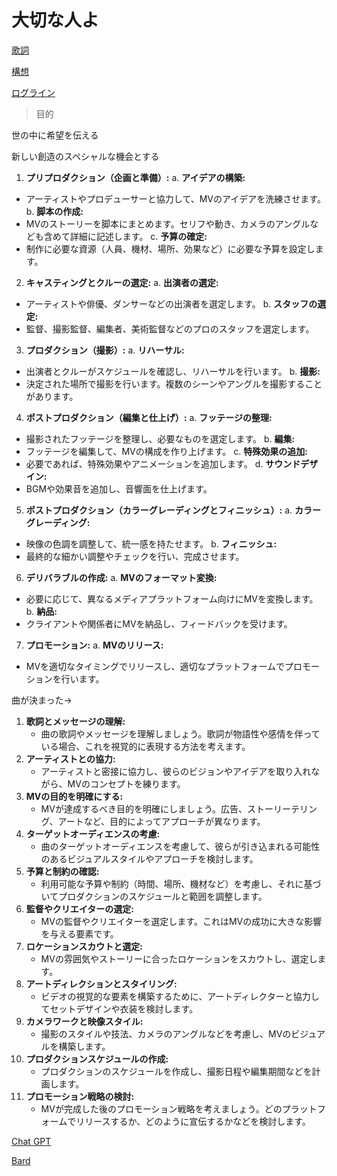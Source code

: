 # 大切な人よ

[歌詞](%E5%A4%A7%E5%88%87%E3%81%AA%E4%BA%BA%E3%82%88%200c5e382bf6914ca5b3d9c1603b3bb405/%E6%AD%8C%E8%A9%9E%20e899f572d3084661861be7f349a91a73.md)

[構想](%E5%A4%A7%E5%88%87%E3%81%AA%E4%BA%BA%E3%82%88%200c5e382bf6914ca5b3d9c1603b3bb405/%E6%A7%8B%E6%83%B3%2035deec5536c24c5da697b7c635e972be.md)

[ログライン](%E5%A4%A7%E5%88%87%E3%81%AA%E4%BA%BA%E3%82%88%200c5e382bf6914ca5b3d9c1603b3bb405/%E3%83%AD%E3%82%AF%E3%82%99%E3%83%A9%E3%82%A4%E3%83%B3%206f6da1130f99408e89b9bb773061d80c.md)

> 目的
> 

世の中に希望を伝える

新しい創造のスペシャルな機会とする

1. **プリプロダクション（企画と準備）:**
a. **アイデアの構築:**
- アーティストやプロデューサーと協力して、MVのアイデアを洗練させます。
b. **脚本の作成:**
- MVのストーリーを脚本にまとめます。セリフや動き、カメラのアングルなども含めて詳細に記述します。
c. **予算の確定:**
- 制作に必要な資源（人員、機材、場所、効果など）に必要な予算を設定します。
2. **キャスティングとクルーの選定:**
a. **出演者の選定:**
- アーティストや俳優、ダンサーなどの出演者を選定します。
b. **スタッフの選定:**
- 監督、撮影監督、編集者、美術監督などのプロのスタッフを選定します。
3. **プロダクション（撮影）:**
a. **リハーサル:**
- 出演者とクルーがスケジュールを確認し、リハーサルを行います。
b. **撮影:**
- 決定された場所で撮影を行います。複数のシーンやアングルを撮影することがあります。
4. **ポストプロダクション（編集と仕上げ）:**
a. **フッテージの整理:**
- 撮影されたフッテージを整理し、必要なものを選定します。
b. **編集:**
- フッテージを編集して、MVの構成を作り上げます。
c. **特殊効果の追加:**
- 必要であれば、特殊効果やアニメーションを追加します。
d. **サウンドデザイン:**
- BGMや効果音を追加し、音響面を仕上げます。
5. **ポストプロダクション（カラーグレーディングとフィニッシュ）:**
a. **カラーグレーディング:**
- 映像の色調を調整して、統一感を持たせます。
b. **フィニッシュ:**
- 最終的な細かい調整やチェックを行い、完成させます。
6. **デリバラブルの作成:**
a. **MVのフォーマット変換:**
- 必要に応じて、異なるメディアプラットフォーム向けにMVを変換します。
b. **納品:**
- クライアントや関係者にMVを納品し、フィードバックを受けます。
7. **プロモーション:**
a. **MVのリリース:**
- MVを適切なタイミングでリリースし、適切なプラットフォームでプロモーションを行います。

曲が決まった→

1. **歌詞とメッセージの理解:**
    - 曲の歌詞やメッセージを理解しましょう。歌詞が物語性や感情を伴っている場合、これを視覚的に表現する方法を考えます。
2. **アーティストとの協力:**
    - アーティストと密接に協力し、彼らのビジョンやアイデアを取り入れながら、MVのコンセプトを練ります。
3. **MVの目的を明確にする:**
    - MVが達成するべき目的を明確にしましょう。広告、ストーリーテリング、アートなど、目的によってアプローチが異なります。
4. **ターゲットオーディエンスの考慮:**
    - 曲のターゲットオーディエンスを考慮して、彼らが引き込まれる可能性のあるビジュアルスタイルやアプローチを検討します。
5. **予算と制約の確認:**
    - 利用可能な予算や制約（時間、場所、機材など）を考慮し、それに基づいてプロダクションのスケジュールと範囲を調整します。
6. **監督やクリエイターの選定:**
    - MVの監督やクリエイターを選定します。これはMVの成功に大きな影響を与える要素です。
7. **ロケーションスカウトと選定:**
    - MVの雰囲気やストーリーに合ったロケーションをスカウトし、選定します。
8. **アートディレクションとスタイリング:**
    - ビデオの視覚的な要素を構築するために、アートディレクターと協力してセットデザインや衣装を検討します。
9. **カメラワークと映像スタイル:**
    - 撮影のスタイルや技法、カメラのアングルなどを考慮し、MVのビジュアルを構築します。
10. **プロダクションスケジュールの作成:**
    - プロダクションのスケジュールを作成し、撮影日程や編集期間などを計画します。
11. **プロモーション戦略の検討:**
    - MVが完成した後のプロモーション戦略を考えましょう。どのプラットフォームでリリースするか、どのように宣伝するかなどを検討します。

[Chat GPT](%E5%A4%A7%E5%88%87%E3%81%AA%E4%BA%BA%E3%82%88%200c5e382bf6914ca5b3d9c1603b3bb405/Chat%20GPT%209c98cee7c9684e0698dc830b7295f4a3.md)

[Bard](%E5%A4%A7%E5%88%87%E3%81%AA%E4%BA%BA%E3%82%88%200c5e382bf6914ca5b3d9c1603b3bb405/Bard%20ebed1ec9c18241f694244ea839d09491.md)
